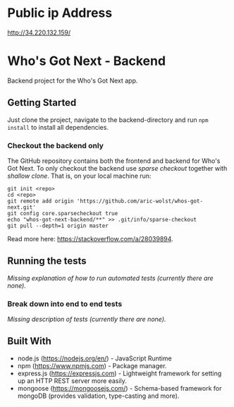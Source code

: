 # Public ip Address
http://34.220.132.159/

# Who's Got Next - Backend

Backend project for the Who's Got Next app.

## Getting Started

Just clone the project, navigate to the backend-directory and run `npm install` to install all dependencies.

### Checkout the backend only

The GitHub repository contains both the frontend and backend for Who's Got Next. To only checkout the backend use *sparse checkout* together with *shallow clone*. That is, on your local machine run:
```
git init <repo>
cd <repo>
git remote add origin 'https://github.com/aric-wolst/whos-got-next.git'
git config core.sparsecheckout true
echo "whos-got-next-backend/**" >> .git/info/sparse-checkout
git pull --depth=1 origin master
```

Read more here: https://stackoverflow.com/a/28039894.

## Running the tests

*Missing explanation of how to run automated tests (currently there are none).*

### Break down into end to end tests

*Missing description of tests (currently there are none).*

## Built With

* node.js (https://nodejs.org/en/) - JavaScript Runtime
* npm (https://www.npmjs.com) - Package manager.
* express.js (https://expressjs.com) - Lightweight framework for setting up an HTTP REST server more easily.
* mongoose (https://mongoosejs.com/) - Schema-based framework for mongoDB (provides validation, type-casting and more).
